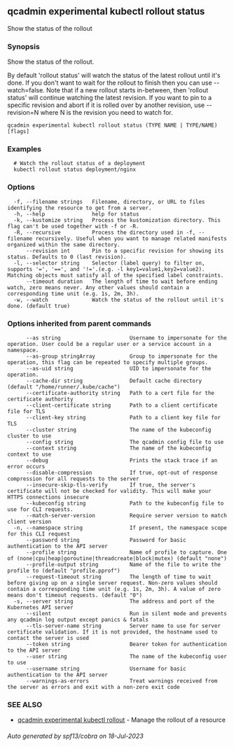 ## qcadmin experimental kubectl rollout status

Show the status of the rollout

### Synopsis

Show the status of the rollout.

 By default 'rollout status' will watch the status of the latest rollout until it's done. If you don't want to wait for the rollout to finish then you can use --watch=false. Note that if a new rollout starts in-between, then 'rollout status' will continue watching the latest revision. If you want to pin to a specific revision and abort if it is rolled over by another revision, use --revision=N where N is the revision you need to watch for.

```
qcadmin experimental kubectl rollout status (TYPE NAME | TYPE/NAME) [flags]
```

### Examples

```
  # Watch the rollout status of a deployment
  kubectl rollout status deployment/nginx
```

### Options

```
  -f, --filename strings   Filename, directory, or URL to files identifying the resource to get from a server.
  -h, --help               help for status
  -k, --kustomize string   Process the kustomization directory. This flag can't be used together with -f or -R.
  -R, --recursive          Process the directory used in -f, --filename recursively. Useful when you want to manage related manifests organized within the same directory.
      --revision int       Pin to a specific revision for showing its status. Defaults to 0 (last revision).
  -l, --selector string    Selector (label query) to filter on, supports '=', '==', and '!='.(e.g. -l key1=value1,key2=value2). Matching objects must satisfy all of the specified label constraints.
      --timeout duration   The length of time to wait before ending watch, zero means never. Any other values should contain a corresponding time unit (e.g. 1s, 2m, 3h).
  -w, --watch              Watch the status of the rollout until it's done. (default true)
```

### Options inherited from parent commands

```
      --as string                      Username to impersonate for the operation. User could be a regular user or a service account in a namespace.
      --as-group stringArray           Group to impersonate for the operation, this flag can be repeated to specify multiple groups.
      --as-uid string                  UID to impersonate for the operation.
      --cache-dir string               Default cache directory (default "/home/runner/.kube/cache")
      --certificate-authority string   Path to a cert file for the certificate authority
      --client-certificate string      Path to a client certificate file for TLS
      --client-key string              Path to a client key file for TLS
      --cluster string                 The name of the kubeconfig cluster to use
      --config string                  The qcadmin config file to use
      --context string                 The name of the kubeconfig context to use
      --debug                          Prints the stack trace if an error occurs
      --disable-compression            If true, opt-out of response compression for all requests to the server
      --insecure-skip-tls-verify       If true, the server's certificate will not be checked for validity. This will make your HTTPS connections insecure
      --kubeconfig string              Path to the kubeconfig file to use for CLI requests.
      --match-server-version           Require server version to match client version
  -n, --namespace string               If present, the namespace scope for this CLI request
      --password string                Password for basic authentication to the API server
      --profile string                 Name of profile to capture. One of (none|cpu|heap|goroutine|threadcreate|block|mutex) (default "none")
      --profile-output string          Name of the file to write the profile to (default "profile.pprof")
      --request-timeout string         The length of time to wait before giving up on a single server request. Non-zero values should contain a corresponding time unit (e.g. 1s, 2m, 3h). A value of zero means don't timeout requests. (default "0")
  -s, --server string                  The address and port of the Kubernetes API server
      --silent                         Run in silent mode and prevents any qcadmin log output except panics & fatals
      --tls-server-name string         Server name to use for server certificate validation. If it is not provided, the hostname used to contact the server is used
      --token string                   Bearer token for authentication to the API server
      --user string                    The name of the kubeconfig user to use
      --username string                Username for basic authentication to the API server
      --warnings-as-errors             Treat warnings received from the server as errors and exit with a non-zero exit code
```

### SEE ALSO

* [qcadmin experimental kubectl rollout](qcadmin_experimental_kubectl_rollout.md)	 - Manage the rollout of a resource

###### Auto generated by spf13/cobra on 18-Jul-2023
